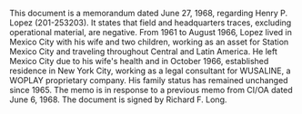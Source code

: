 This document is a memorandum dated June 27, 1968, regarding Henry P. Lopez (201-253203). It states that field and headquarters traces, excluding operational material, are negative. From 1961 to August 1966, Lopez lived in Mexico City with his wife and two children, working as an asset for Station Mexico City and traveling throughout Central and Latin America. He left Mexico City due to his wife's health and in October 1966, established residence in New York City, working as a legal consultant for WUSALINE, a WOPLAY proprietary company. His family status has remained unchanged since 1965. The memo is in response to a previous memo from CI/OA dated June 6, 1968. The document is signed by Richard F. Long.
